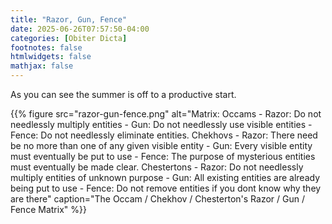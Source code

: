 ```yaml
---
title: "Razor, Gun, Fence"
date: 2025-06-26T07:57:50-04:00
categories: [Obiter Dicta]
footnotes: false
htmlwidgets: false
mathjax: false
---
```


As you can see the summer is off to a productive start.

{{% figure src="razor-gun-fence.png" alt="Matrix: Occams - Razor: Do not needlessly multiply entities - Gun: Do not needlessly use visible entities - Fence: Do not needlessly eliminate entities. Chekhovs - Razor: There need be no more than one of any given visible entity - Gun: Every visible entity must eventually be put to use - Fence: The purpose of mysterious entities must eventually be made clear. Chestertons - Razor: Do not needlessly multiply entities of unknown purpose - Gun: All existing entities are already being put to use - Fence: Do not remove entities if you dont know why they are there" caption="The Occam / Chekhov / Chesterton's Razor / Gun / Fence Matrix" %}}


